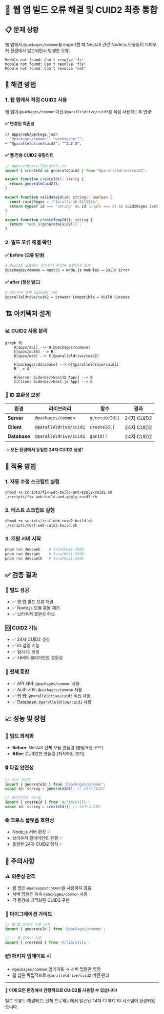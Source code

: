 # 🚨 웹 앱 빌드 오류 해결 및 CUID2 최종 통합

## 📋 문제 상황

웹 앱에서 `@packages/common`을 import할 때 NestJS 관련 Node.js 모듈들이 브라우저 환경에서 빌드되면서 발생한 오류:

```
Module not found: Can't resolve 'fs'
Module not found: Can't resolve 'tls'  
Module not found: Can't resolve 'net'
```

## 🔧 해결 방법

### 1. **웹 앱에서 직접 CUID2 사용**

웹 앱이 `@packages/common` 대신 `@paralleldrive/cuid2`를 직접 사용하도록 변경:

#### ✅ **변경된 의존성**
```diff
// apps/web/package.json
- "@packages/common": "workspace:^",
+ "@paralleldrive/cuid2": "^2.2.2",
```

#### ✅ **웹 전용 CUID2 유틸리티** 
```typescript
// apps/web/src/lib/utils.ts
import { createId as generateCuid2 } from "@paralleldrive/cuid2";

export function createId(): string {
  return generateCuid2();
}

export function validateId(id: string): boolean {
  const cuid2Regex = /^[a-z][a-z0-9]{23}$/;
  return typeof id === 'string' && id.length === 24 && cuid2Regex.test(id);
}

export function createTempId(): string {
  return `temp_${generateCuid2()}`;
}
```

### 2. **빌드 오류 해결 확인**

#### ✅ **before (오류 발생)**
```bash
# NestJS 모듈들이 브라우저 환경에 포함되어 오류
@packages/common → NestJS → Node.js modules → Build Error
```

#### ✅ **after (정상 빌드)**
```bash
# 브라우저 호환 CUID2만 사용
@paralleldrive/cuid2 → Browser Compatible → Build Success
```

## 🏗️ **아키텍처 설계**

### 📊 **CUID2 사용 분리**

```mermaid
graph TD
    A[apps/api] --> B[@packages/common]
    C[apps/auth] --> B
    D[apps/web] --> E[@paralleldrive/cuid2]
    
    F[packages/database] --> G[@paralleldrive/cuid2]
    B --> G
    
    H[Server Side<br/>NestJS Apps] --> B
    I[Client Side<br/>Next.js App] --> E
```

### 🔄 **ID 호환성 보장**

| 환경 | 라이브러리 | 함수 | 결과 |
|------|------------|------|------|
| **Server** | `@packages/common` | `generateId()` | 24자 CUID2 |
| **Client** | `@paralleldrive/cuid2` | `createId()` | 24자 CUID2 |
| **Database** | `@paralleldrive/cuid2` | `genId()` | 24자 CUID2 |

→ **모든 환경에서 동일한 24자 CUID2 생성!**

## 🚀 **적용 방법**

### 1. **자동 수정 스크립트 실행**
```bash
chmod +x scripts/fix-web-build-and-apply-cuid2.sh
./scripts/fix-web-build-and-apply-cuid2.sh
```

### 2. **테스트 스크립트 실행**
```bash
chmod +x scripts/test-web-cuid2-build.sh
./scripts/test-web-cuid2-build.sh
```

### 3. **개발 서버 시작**
```bash
pnpm run dev:web    # localhost:3002
pnpm run dev:api    # localhost:3000  
pnpm run dev:auth   # localhost:3001
```

## ✅ **검증 결과**

### 🔨 **빌드 성공**
- ✅ 웹 앱 빌드 오류 해결
- ✅ Node.js 모듈 충돌 제거
- ✅ 브라우저 호환성 확보

### 🆔 **CUID2 기능**
- ✅ 24자 CUID2 생성
- ✅ ID 검증 기능
- ✅ 임시 ID 생성
- ✅ 서버와 클라이언트 호환성

### 🔗 **전체 통합**
- ✅ API 서버: `@packages/common` 사용
- ✅ Auth 서버: `@packages/common` 사용  
- ✅ 웹 앱: `@paralleldrive/cuid2` 직접 사용
- ✅ Database: `@paralleldrive/cuid2` 사용

## 📈 **성능 및 장점**

### 🎯 **빌드 최적화**
- **Before**: NestJS 전체 모듈 번들링 (불필요한 코드)
- **After**: CUID2만 번들링 (최적화된 크기)

### 🔒 **타입 안전성**
```typescript
// 서버 사이드
import { generateId } from '@packages/common';
const id: string = generateId(); // 24자 CUID2

// 클라이언트 사이드  
import { createId } from '@/lib/utils';
const id: string = createId(); // 24자 CUID2
```

### 🌐 **크로스 플랫폼 호환성**
- Node.js 서버 환경 ✅
- 브라우저 클라이언트 환경 ✅
- 동일한 24자 CUID2 형식 ✅

## 🚨 **주의사항**

### ⚠️ **의존성 관리**
- 웹 앱은 `@packages/common`을 사용하지 않음
- 서버 앱들은 계속 `@packages/common` 사용
- 각 환경에 최적화된 CUID2 구현

### 🔄 **마이그레이션 가이드**
```typescript
// ❌ 웹 앱에서 사용 금지
import { generateId } from '@packages/common';

// ✅ 웹 앱에서 사용
import { createId } from '@/lib/utils';
```

### 📦 **패키지 업데이트 시**
- `@packages/common` 업데이트 → 서버 앱들만 영향
- 웹 앱은 독립적으로 `@paralleldrive/cuid2` 버전 관리

---

**🎉 이제 모든 환경에서 안정적으로 CUID2를 사용할 수 있습니다!**

빌드 오류도 해결되고, 전체 프로젝트에서 일관된 24자 CUID2 ID 시스템이 완성되었습니다.
